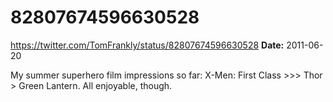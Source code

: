 # 82807674596630528
https://twitter.com/TomFrankly/status/82807674596630528
**Date:** 2011-06-20

My summer superhero film impressions so far: X-Men: First Class >>> Thor > Green Lantern. All enjoyable, though.
